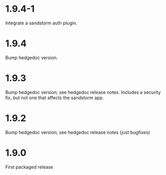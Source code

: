 # 1.9.4-1

Integrate a sandstorm auth plugin.

# 1.9.4

Bump hedgedoc version.

# 1.9.3

Bump hedgedoc version; see hedgedoc release notes. Includes a security
fix, but not one that affects the sandstorm app.

# 1.9.2

Bump hedgedoc version; see hedgedoc release notes (just bugfixes)

# 1.9.0

First packaged release
